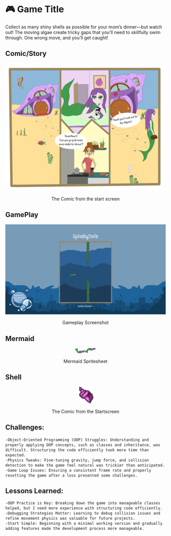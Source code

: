 # 🎮 **Game Title** 

Collect as many shiny shells as possible for your mom’s dinner—but watch out! The moving algae create tricky gaps that you’ll need to skillfully swim through. One wrong move, and you’ll get caught!

## Comic/Story
<div style="text-align: center;">
  <img src="ComicStartscreen.png" alt="Comic" width="600">
  <p>The Comic from the start screen</p>
</div>

## GamePlay
<div style="text-align: center;">
  <img src="Toth_Laetitia_02.png" alt="Gameplay Screenshot" width="600">
  <p>Gameplay Screenshot</p>
</div>

## Mermaid
<div style="text-align: center;">
  <img src="MermaidSprites.png" alt="Mermaid Spritesheet" width="64">
  <p>Mermaid Spritesheet</p>
</div>

## Shell
<div style="text-align: center;">
  <img src="Shell.png" alt="Shell" width="52">
  <p>The Comic from the Startscreen</p>
</div>



## Challenges:

    -Object-Oriented Programming (OOP) Struggles: Understanding and properly applying OOP concepts, such as classes and inheritance, was difficult. Structuring the code efficiently took more time than expected.
    -Physics Tweaks: Fine-tuning gravity, jump force, and collision detection to make the game feel natural was trickier than anticipated.
    -Game Loop Issues: Ensuring a consistent frame rate and properly resetting the game after a loss presented some challenges.

## Lessons Learned:

    -OOP Practice is Key: Breaking down the game into manageable classes helped, but I need more experience with structuring code efficiently.
    -Debugging Strategies Matter: Learning to debug collision issues and refine movement physics was valuable for future projects.
    -Start Simple: Beginning with a minimal working version and gradually adding features made the development process more manageable.
